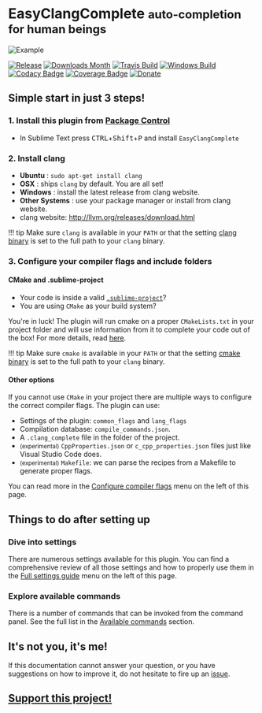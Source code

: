 # EasyClangComplete <small> auto-completion for human beings </small>

![Example](img/AutoComplete.gif)

[![Release][img-release]][release]
[![Downloads Month][img-downloads]][downloads]
[![Travis Build][img-travis]][travis]
[![Windows Build][img-appveyor]][appveyor]
[![Codacy Badge][img-codacy]][codacy]
[![Coverage Badge][img-coverage]][coverage]
[![Donate][img-paypal]][donate-paypal]


## **Simple start in just 3 steps!**

### **1. Install this plugin from [Package Control](https://packagecontrol.io/)** 

- In Sublime Text press <kbd>CTRL</kbd>+<kbd>Shift</kbd>+<kbd>P</kbd> and
  install `EasyClangComplete`

### **2. Install clang**
- **Ubuntu**        : `sudo apt-get install clang`
- **OSX**           : ships `clang` by default. You are all set!
- **Windows**       : install the latest release from clang website.
- **Other Systems** : use your package manager or install from clang website.
- clang website: http://llvm.org/releases/download.html

!!! tip
    Make sure `clang` is available in your `PATH` or that the setting [clang binary](settings/#clang_binary) is set to the full path to your `clang` binary.

### **3. Configure your compiler flags and include folders**

#### CMake and .sublime-project
- Your code is inside a valid
  [`.sublime-project`](https://www.sublimetext.com/docs/3/projects.html)?
- You are using `CMake` as your build system?

You're in luck! The plugin will run cmake on a proper `CMakeLists.txt` in your
project folder and will use information from it to complete your code out of
the box! For more details, read [here](configs/#using-cmake-recommended).

!!! tip
    Make sure `cmake` is available in your `PATH` or that the setting [cmake binary](settings/#cmake_binary) is set to the full path to your `clang` binary.

#### Other options
If you cannot use `CMake` in your project there are multiple ways to configure
the correct compiler flags. The plugin can use:

- Settings of the plugin: `common_flags` and `lang_flags`
- Compilation database: `compile_commands.json`.
- A `.clang_complete` file in the folder of the project.
- <small>(experimental)</small> `CppProperties.json` or `c_cpp_properties.json`
  files just like Visual Studio Code does.
- <small>(experimental)</small> `Makefile`: we can parse the recipes from a Makefile to generate proper flags.

You can read more in the [Configure compiler flags](configs.md) menu on
the left of this page.

## Things to do after setting up

### Dive into settings
There are numerous settings available for this plugin. You can find a
comprehensive review of all those settings and how to properly use them in the
[Full settings guide](settings.md) menu on the left of this page.

### Explore available commands
There is a number of commands that can be invoked from the command panel. See the full list in the [Available commands](commands.md) section.

## It's not you, it's me!
If this documentation cannot answer your question, or you have suggestions on
how to improve it, do not hesitate to fire up an
[issue](https://github.com/niosus/EasyClangComplete/issues).

## [**Support this project!**](support.md)

<script src="https://opencollective.com/easyclangcomplete/banner.js"></script>


[release]: https://github.com/niosus/EasyClangComplete/releases
[downloads]: https://packagecontrol.io/packages/EasyClangComplete
[travis]: https://travis-ci.org/niosus/EasyClangComplete
[appveyor]: https://ci.appveyor.com/project/niosus/easyclangcomplete/branch/master
[codacy]: https://www.codacy.com/app/zabugr/EasyClangComplete/dashboard
[coverage]: https://www.codacy.com/app/zabugr/EasyClangComplete/dashboard
[gitter]: https://gitter.im/niosus/EasyClangComplete?utm_source=badge&utm_medium=badge&utm_campaign=pr-badge
[donate-paypal]: https://www.paypal.com/cgi-bin/webscr?cmd=_s-xclick&hosted_button_id=2QLY7J4Q944HS
[donate-flattr]: https://flattr.com/submit/auto?user_id=niosus&url=https://github.com/niosus/EasyClangComplete&title=EasyClangComplete&language=Python&tags=github&category=software
[libclang-issue]: https://github.com/niosus/EasyClangComplete/issues/88
[cmake-issue]: https://github.com/niosus/EasyClangComplete/issues/19
[bountysource-link]: https://www.bountysource.com/teams/easyclangcomplete
[beerpay]: https://beerpay.io/niosus/EasyClangComplete
[gratipay]: https://gratipay.com/EasyClangComplete/
[maintainerd]: https://github.com/divmain/maintainerd

[img-gratipay]: https://img.shields.io/gratipay/user/niosus.svg?style=flat-square
[img-beerpay]: https://beerpay.io/niosus/EasyClangComplete/badge.svg?style=flat-square
[img-bountysource]: https://img.shields.io/bountysource/team/easyclangcomplete/activity.svg?style=flat-square
[img-appveyor]: https://img.shields.io/appveyor/ci/niosus/easyclangcomplete/master.svg?style=flat-square&label=windows
[img-travis]: https://img.shields.io/travis/niosus/EasyClangComplete/master.svg?style=flat-square&label=linux%20|%20osx
[img-codacy]: https://img.shields.io/codacy/grade/254f8db44b004dffa76b8cebfece4c06.svg?style=flat-square&label=quality
[img-coverage]: https://img.shields.io/codacy/coverage/254f8db44b004dffa76b8cebfece4c06.svg?style=flat-square
[img-release]: https://img.shields.io/github/release/niosus/EasyClangComplete.svg?style=flat-square
[img-downloads]: https://img.shields.io/packagecontrol/dm/EasyClangComplete.svg?maxAge=3600&style=flat-square
[img-downloads-month]: https://img.shields.io/packagecontrol/dm/EasyClangComplete.svg?maxAge=2592000&style=flat-square
[img-subl]: https://img.shields.io/badge/Sublime%20Text-3-green.svg?style=flat-square
[img-mit]: https://img.shields.io/badge/license-MIT-blue.svg?style=flat-square
[img-paypal]: https://img.shields.io/badge/Donate-PayPal-blue.svg?style=flat-square
[img-flattr]: https://img.shields.io/badge/Donate-Flattr-blue.svg?style=flat-square
[img-gitter]: https://badges.gitter.im/niosus/EasyClangComplete.svg?style=flat-square
[img-open-backers]: https://opencollective.com/easyclangcomplete/backers/badge.svg?style=flat-square
[img-open-sponsors]: https://opencollective.com/easyclangcomplete/sponsors/badge.svg?style=flat-square
